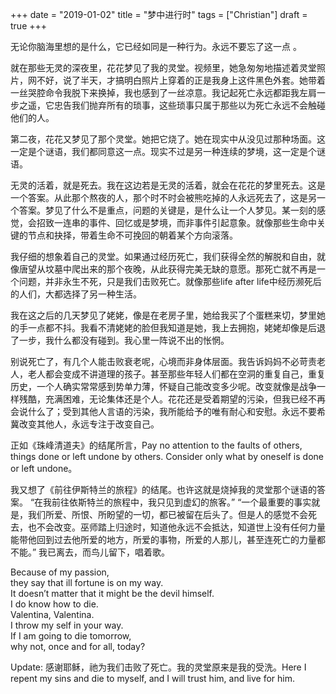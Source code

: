 +++ 
date = "2019-01-02"
title = "梦中进行时"
tags = ["Christian"]
draft = true
+++

无论你脑海里想的是什么，它已经如同是一种行为。永远不要忘了这一点 。

就在那些无灵的深夜里，花花梦见了我的灵堂。视频里，她急匆匆地描述着灵堂照片，网不好，说了半天，才搞明白照片上穿着的正是我身上这件黑色外套。她带着一丝哭腔命令我脱下来换掉，我也感到了一丝凉意。我记起死亡永远都距我左肩一步之遥，它忠告我们抛弃所有的琐事，这些琐事只属于那些以为死亡永远不会触碰他们的人。

第二夜，花花又梦见了那个灵堂。她把它烧了。她在现实中从没见过那种场面。这一定是个谜语，我们都同意这一点。现实不过是另一种连续的梦境，这一定是个谜语。

无灵的活着，就是死去。我在这边若是无灵的活着，就会在花花的梦里死去。这是一个答案。从此那个熬夜的人，那个时不时会被熊吃掉的人永远死去了，这是另一个答案。梦见了什么不是重点，问题的关键是，是什么让一个人梦见。某一刻的感觉，会招致一连串的事件、回忆或是梦境，而非事件引起意象。就像那些生命中关键的节点和抉择，带着生命不可挽回的朝着某个方向滚落。

我仔细的想象着自己的灵堂。如果通过经历死亡，我们获得全然的解脱和自由，就像唐望从坟墓中爬出来的那个夜晚，从此获得完美无缺的意愿。那死亡就不再是一个问题，并非永生不死，只是我们击败死亡。就像那些life after life中经历濒死后的人们，大都选择了另一种生活。

我在这之后的几天梦见了姥姥，像是在老房子里，她给我买了个蛋糕来切，梦里她的手一点都不抖。我看不清姥姥的脸但我知道是她，我上去拥抱，姥姥却像是后退了一步，我什么都没有碰到。我心里一阵说不出的怅惘。

别说死亡了，有几个人能击败衰老呢，心境而非身体层面。我告诉妈妈不必苛责老人，老人都会变成不讲道理的孩子。甚至那些年轻人们都在空洞的重复自己，重复历史，一个人确实常常感到势单力薄，怀疑自己能改变多少呢。改变就像是战争一样残酷，充满困难，无论集体还是个人。花花还是受着期望的污染，但我已经不再会说什么了；受到其他人言语的污染，我所能给予的唯有耐心和安慰。永远不要希冀改变其他人，永远专注于改变自己。

正如《珠峰清道夫》的结尾所言，Pay no attention to the faults of others, things done or left undone by others. Consider only what by oneself is done or left undone。

我又想了《前往伊斯特兰的旅程》的结尾。也许这就是烧掉我的灵堂那个谜语的答案。
“在我前往依斯特兰的旅程中，我只见到虚幻的旅客。”
“一个最重要的事实就是，我们所爱、所恨、所盼望的一切，都已被留在后头了。但是人的感觉不会死去，也不会改变。巫师踏上归途时，知道他永远不会抵达，知道世上没有任何力量能带他回到过去他所爱的地方，所爱的事物，所爱的人那儿，甚至连死亡的力量都不能。”
我已离去，而鸟儿留下，唱着歌。

Because of my passion,  
they say that ill fortune is on my way.  
It doesn’t matter that it might be the devil himself.  
I do know how to die.  
Valentina, Valentina.  
I throw my self in your way.  
If I am going to die tomorrow,  
why not, once and for all, today?  

Update: 感谢耶稣，祂为我们击败了死亡。我的灵堂原来是我的受洗。Here I repent my sins and die to myself, and I will trust him, and live for him.